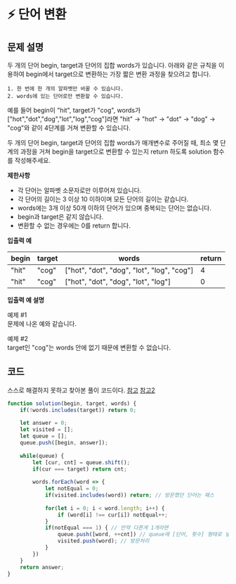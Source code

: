 # ⚡ 단어 변환

## **문제 설명**

두 개의 단어 begin, target과 단어의 집합 words가 있습니다. 아래와 같은 규칙을 이용하여 begin에서 target으로 변환하는 가장 짧은 변환 과정을 찾으려고 합니다.

```
1. 한 번에 한 개의 알파벳만 바꿀 수 있습니다.
2. words에 있는 단어로만 변환할 수 있습니다.
```

예를 들어 begin이 "hit", target가 "cog", words가 \["hot","dot","dog","lot","log","cog"]라면 "hit" -> "hot" -> "dot" -> "dog" -> "cog"와 같이 4단계를 거쳐 변환할 수 있습니다.

두 개의 단어 begin, target과 단어의 집합 words가 매개변수로 주어질 때, 최소 몇 단계의 과정을 거쳐 begin을 target으로 변환할 수 있는지 return 하도록 solution 함수를 작성해주세요.

**제한사항**

* 각 단어는 알파벳 소문자로만 이루어져 있습니다.
* 각 단어의 길이는 3 이상 10 이하이며 모든 단어의 길이는 같습니다.
* words에는 3개 이상 50개 이하의 단어가 있으며 중복되는 단어는 없습니다.
* begin과 target은 같지 않습니다.
* 변환할 수 없는 경우에는 0를 return 합니다.

**입출력 예**

| begin | target | words                                       | return |
| ----- | ------ | ------------------------------------------- | ------ |
| "hit" | "cog"  | \["hot", "dot", "dog", "lot", "log", "cog"] | 4      |
| "hit" | "cog"  | \["hot", "dot", "dog", "lot", "log"]        | 0      |

**입출력 예 설명**

예제 #1\
문제에 나온 예와 같습니다.

예제 #2\
target인 "cog"는 words 안에 없기 때문에 변환할 수 없습니다.



## 코드

스스로 해결하지 못하고 찾아본 풀이 코드이다. [참고](https://velog.io/@ypyp66/%ED%94%84%EB%A1%9C%EA%B7%B8%EB%9E%98%EB%A8%B8%EC%8A%A4-%EB%8B%A8%EC%96%B4-%EB%B3%80%ED%99%98-%EC%9E%90%EB%B0%94%EC%8A%A4%ED%81%AC%EB%A6%BD%ED%8A%B8) [참고2 ](https://jjnooys.medium.com/javascript-%ED%94%84%EB%A1%9C%EA%B7%B8%EB%9E%98%EB%A8%B8%EC%8A%A4-%EB%8B%A8%EC%96%B4-%EB%B3%80%ED%99%98-dfs-bfs-18d29a699800)

```javascript
function solution(begin, target, words) {
    if(!words.includes(target)) return 0;
    
    let answer = 0;
    let visited = [];
    let queue = [];
    queue.push([begin, answer]);
    
    while(queue) {
        let [cur, cnt] = queue.shift();
        if(cur === target) return cnt;
    
        words.forEach(word => {
            let notEqual = 0;
            if(visited.includes(word)) return; // 방문했던 단어는 패스
            
            for(let i = 0; i < word.length; i++) {
                if (word[i] !== cur[i]) notEqual++;
            }
            if(notEqual === 1) { // 만약 다른게 1개라면
                queue.push([word, ++cnt]) // queue에 [단어, 횟수] 형태로 넣는다.
                visited.push(word); // 방문처리
            }
        })
    }
    return answer;
}
```
